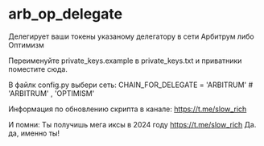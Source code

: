 # arb_op_delegate
Делегирует ваши токены указаному делегатору в сети Арбитрум либо Оптимизм

Переименуйте private_keys.example в private_keys.txt и приватники поместите сюда.

В файлк config.py выбери сеть:
CHAIN_FOR_DELEGATE = 'ARBITRUM'  #  'ARBITRUM' , 'OPTIMISM'

Информация по обновлению скрипта в канале:
https://t.me/slow_rich

И помни: Ты получишь мега иксы в 2024 году    https://t.me/slow_rich
Да. да, именно ты!